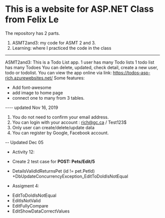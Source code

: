 # This is a website for ASP.NET Class from Felix Le

The repository has 2 parts.

1. ASMT2and3: my code for ASMT 2 and 3.
2. Learning: where I practiced the code in the class

---

ASMT2and3:
This is a Todo List app.
1 user has many Todo lists
1 todo list has many Todoes
You can delete, updated, check detail, create a new user, todo or todolist.
You can view the app online via link: https://todos-asp-rich.azurewebsites.net/
Some features:

- Add font-awesome
- add image to home page
- connect one to many from 3 tables.


---- updated Nov 16, 2019

1. You do not need to confirm your email address.
2. You can login with your account : rich@gc.ca / Test123$
3. Only user can create/delete/update data
4. You can register by Google, Facebook account.



-- Updated Dec 05

* Activity 12: 
- Create 2 test case for **POST: Pets/Edit/5** 

+ DetailsValidIdReturnsPet (id != pet.PetId)
+DbUpdateConcurrencyException_EditToDoIdIsNotEqual

* Assigment 4: 

+ EditToDoIdIsNotEqual
+ EditIsNotValid
+ EditFullyCompare
+ EditShowDataCorrectValues

